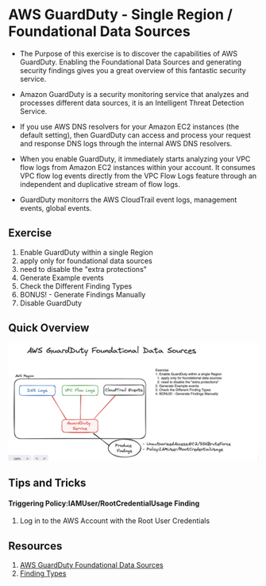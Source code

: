 # AWS GuardDuty - Single Region / Foundational Data Sources
- The Purpose of this exercise is to discover the capabilities of AWS GuardDuty. Enabling the Foundational Data Sources and generating security findings gives you a great overview of this fantastic security service.
- Amazon GuardDuty is a security monitoring service that analyzes and processes different data sources, it is an Intelligent Threat Detection Service.

- If you use AWS DNS resolvers for your Amazon EC2 instances (the default setting), then GuardDuty can access and process your request and response DNS logs through the internal AWS DNS resolvers.
- When you enable GuardDuty, it immediately starts analyzing your VPC flow logs from Amazon EC2 instances within your account. It consumes VPC flow log events directly from the VPC Flow Logs feature through an independent and duplicative stream of flow logs.
- GuardDuty monitorrs the AWS CloudTrail event logs, management events, global events. 

## Exercise
1. Enable GuardDuty within a single Region
  1. apply only for foundational data sources
  1. need to disable the "extra protections"
1. Generate Example events
1. Check the Different Finding Types
1. BONUS! - Generate Findings Manually
1. Disable GuardDuty

## Quick Overview
![AWS GuardDuty - Single Region / Foundational Data Sources](./guardduty-single-region-foundational-01.png)

## Tips and Tricks
#### Triggering Policy:IAMUser/RootCredentialUsage Finding
1. Log in to the AWS Account with the Root User Credentials

## Resources
1. [AWS GuardDuty Foundational Data Sources](https://docs.aws.amazon.com/guardduty/latest/ug/guardduty_data-sources.html#guardduty_dns)
1. [Finding Types](https://docs.aws.amazon.com/guardduty/latest/ug/guardduty_finding-types-active.html)
